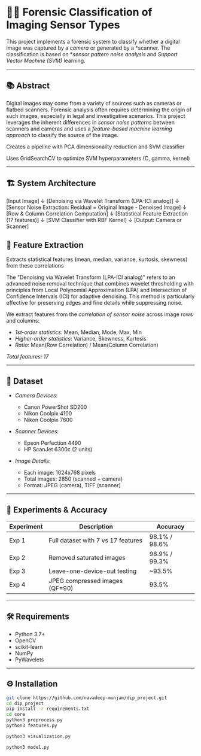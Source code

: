 # 🕵️‍♂️ Forensic Classification of Imaging Sensor Types

This project implements a forensic system to classify whether a digital image was captured by a *camera* or generated by a *scanner. The classification is based on **sensor pattern noise analysis* and *Support Vector Machine (SVM)* learning.

---

## 📚 Abstract

Digital images may come from a variety of sources such as cameras or flatbed scanners. Forensic analysis often requires determining the origin of such images, especially in legal and investigative scenarios. This project leverages the inherent differences in *sensor noise patterns* between scanners and cameras and uses a *feature-based machine learning approach* to classify the source of the image.

Creates a pipeline with PCA dimensionality reduction and SVM classifier

Uses GridSearchCV to optimize SVM hyperparameters (C, gamma, kernel)

---

## 🏗️ System Architecture 
[Input Image]
       ↓
[Denoising via Wavelet Transform (LPA-ICI analog)]
       ↓
[Sensor Noise Extraction: Residual = Original Image - Denoised Image]
       ↓
[Row & Column Correlation Computation]
       ↓
[Statistical Feature Extraction (17 features)]
       ↓
[SVM Classifier with RBF Kernel]
       ↓
[Output: Camera or Scanner]




## 🧠 Feature Extraction
Extracts statistical features (mean, median, variance, kurtosis, skewness) from these correlations

The "Denoising via Wavelet Transform (LPA-ICI analog)" refers to an advanced noise removal technique that combines wavelet thresholding with principles from Local Polynomial Approximation (LPA) and Intersection of Confidence Intervals (ICI) for adaptive denoising. This method is particularly effective for preserving edges and fine details while suppressing noise.


We extract features from the *correlation of sensor noise* across image rows and columns:

- *1st-order statistics*: Mean, Median, Mode, Max, Min  
- *Higher-order statistics*: Variance, Skewness, Kurtosis  
- *Ratio*: Mean(Row Correlation) / Mean(Column Correlation)

*Total features: 17*

---

## 📂 Dataset

- *Camera Devices*:
  - Canon PowerShot SD200
  - Nikon Coolpix 4100
  - Nikon Coolpix 7600

- *Scanner Devices*:
  - Epson Perfection 4490
  - HP ScanJet 6300c (2 units)

- *Image Details*:
  - Each image: 1024x768 pixels
  - Total images: 2850 (scanned + camera)
  - Format: JPEG (camera), TIFF (scanner)

---

## 🧪 Experiments & Accuracy

| Experiment | Description | Accuracy |
|------------|-------------|----------|
| Exp 1 | Full dataset with 7 vs 17 features | 98.1% / 98.6% |
| Exp 2 | Removed saturated images | 98.9% / 99.3% |
| Exp 3 | Leave-one-device-out testing | ~93.5% |
| Exp 4 | JPEG compressed images (QF=90) | 93.5% |

---

## 🛠️ Requirements

- Python 3.7+
- OpenCV
- scikit-learn
- NumPy
- PyWavelets

---

## ⚙️ Installation

```bash
git clone https://github.com/navadeep-munjam/dip_project.git
cd dip_project
pip install -r requirements.txt
cd core
python3 preprocess.py
python3 features.py

python3 visualization.py

python3 model.py
```